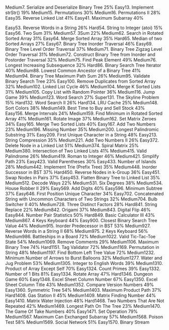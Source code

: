 Medium7. Serialize and Deserialize Binary Tree
25%
Easy13. Implement strStr()
19%
Medium15. Permutations
30%
Medium16. Permutations II
28%
Easy35. Reverse Linked List
41%
Easy41. Maximum Subarray
40%


Easy53. Reverse Words in a String
26%
Hard54. String to Integer (atoi)
15%
Easy56. Two Sum
31%
Medium57. 3Sum
22%
Medium62. Search in Rotated Sorted Array
31%
Easy64. Merge Sorted Array
35%
Hard65. Median of two Sorted Arrays
27%
Easy67. Binary Tree Inorder Traversal
46%
Easy69. Binary Tree Level Order Traversal
37%
Medium71. Binary Tree Zigzag Level Order Traversal
31%
Medium72. Construct Binary Tree from Inorder and Postorder Traversal
32%
Medium75. Find Peak Element
49%
Medium76. Longest Increasing Subsequence
32%
Hard86. Binary Search Tree Iterator
40%
Medium88. Lowest Common Ancestor of a Binary Tree
41%
Medium94. Binary Tree Maximum Path Sum
26%
Medium95. Validate Binary Search Tree
23%
Easy100. Remove Duplicates from Sorted Array
32%
Medium102. Linked List Cycle
46%
Medium104. Merge K Sorted Lists
31%
Medium105. Copy List with Random Pointer
36%
Medium116. Jump Game
39%
Medium123. Word Search
27%
Super131. The Skyline Problem
15%
Hard132. Word Search II
26%
Hard134. LRU Cache
25%
Medium148. Sort Colors
38%
Medium149. Best Time to Buy and Sell Stock
43%
Easy156. Merge Intervals
24%
Medium159. Find Minimum in Rotated Sorted Array
41%
Medium161. Rotate Image
37%
Medium162. Set Matrix Zeroes
34%
Easy165. Merge Two Sorted Lists
40%
Easy167. Add Two Numbers
23%
Medium196. Missing Number
35%
Medium200. Longest Palindromic Substring
31%
Easy209. First Unique Character in a String
48%
Easy213. String Compression
35%
Medium221. Add Two Numbers II
26%
Easy372. Delete Node in a Linked List
51%
Medium374. Spiral Matrix
25%
Medium380. Intersection of Two Linked Lists
41%
Medium415. Valid Palindrome
26%
Medium419. Roman to Integer
46%
Medium421. Simplify Path
23%
Easy423. Valid Parentheses
30%
Easy433. Number of Islands
28%
Medium442. Implement Trie (Prefix Tree)
35%
Medium448. Inorder Successor in BST
37%
Hard450. Reverse Nodes in k-Group
36%
Easy451. Swap Nodes in Pairs
37%
Easy453. Flatten Binary Tree to Linked List
35%
Medium512. Decode Ways
22%
Medium531. Six Degrees
38%
Medium534. House Robber II
29%
Easy569. Add Digits
40%
Easy596. Minimum Subtree
37%
Easy646. First Position Unique Character
34%
Easy702. Concatenated String with Uncommon Characters of Two Strings
32%
Medium704. Bulb Switcher II
40%
Medium728. Three Distinct Factors
28%
Hard841. String Replace
22%
Medium842. Origami
37%
Medium843. Digital Flip
46%
Easy844. Number Pair Statistics
50%
Hard849. Basic Calculator III
43%
Medium867. 4 Keys Keyboard
44%
Easy900. Closest Binary Search Tree Value
44%
Medium915. Inorder Predecessor in BST
53%
Medium927. Reverse Words in a String II
68%
Medium975. 2 Keys Keyboard
56%
Medium986. Battleships in a Board
72%
Medium1022. Valid Tic-Tac-Toe State
54%
Medium1069. Remove Comments
29%
Medium1106. Maximum Binary Tree
74%
Hard1151. Tag Validator
72%
Medium1169. Permutation in String
48%
Medium1197. Find Bottom Left Tree Value
72%
Medium1232. Minimum Number of Arrows to Burst Balloons
32%
Medium1277. Water and Jug Problem
53%
Medium1305. Integer to English Words
39%
Medium1310. Product of Array Except Self
70%
Easy1324. Count Primes
39%
Easy1332. Number of 1 Bits
81%
Easy1334. Rotate Array
47%
Hard1346. Dungeon Game
60%
Easy1348. Excel Sheet Column Number
67%
Easy1350. Excel Sheet Column Title
43%
Medium1352. Compare Version Numbers
49%
Easy1360. Symmetric Tree
54%
Medium1403. Maximum Product Path
37%
Hard1408. Gas Station II
45%
Medium1409. Matrix Finding Number
44%
Easy1410. Matrix Water Injection
48%
Hard1468. Two Numbers That Are Not Repeated
42%
Medium1469. Longest Path On The Tree
23%
Medium1470. The Game Of Take Numbers
40%
Easy1471. Set Operation
79%
Medium1567. Maximum Can Exchanged Subarray
57%
Medium1568. Poison Test
58%
Medium1569. Social Network
51%
Easy1570. Binary Stream
